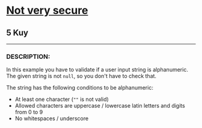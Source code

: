 <h1><a href="https://www.codewars.com/kata/526dbd6c8c0eb53254000110">Not very secure</a></h1>
<h2>5 Kuy</h2>
<hr>
<h3>DESCRIPTION:</h3>
<p>In this example you have to validate if a user input string is alphanumeric. 
The given string is not <code>null</code>, so you don't have to check that.</p>
<p>The string has the following conditions to be alphanumeric:</p>
<ul>
<li>At least one character (<code>""</code> is not valid)</li>
<li>Allowed characters are uppercase / lowercase latin letters and digits from 0 to 9</li>
<li>No whitespaces / underscore</li>
</ul>